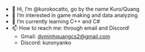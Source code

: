 - 👋 Hi, I’m @kurokocatto, go by the name Kuro/Quang
- 👀 I’m interested in game making and data analyzing
- 🌱 I’m currently learning C++ and C#
- 📫 How to reach me: through email and Discord!
  + Gmail: dvminhquangcs2@gmail.com
  + Discord: kuronyanko
<!---
kurokocatto/kurokocatto is a ✨ special ✨ repository because its `README.md` (this file) appears on your GitHub profile.
You can click the Preview link to take a look at your changes.
--->
